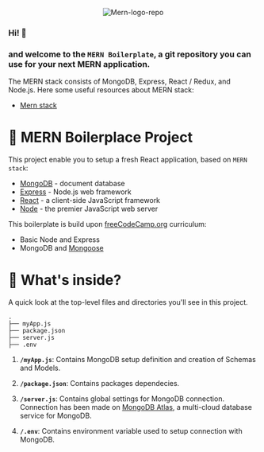 <p align="center"> 
  <img src="https://i.ibb.co/T1B2pf5/Mern-logo-repo.png" alt="Mern-logo-repo">
</p>


### Hi! :wave: 
### and welcome to the `MERN Boilerplate`, a git repository you can use for your next MERN application.

The MERN stack consists of MongoDB, Express, React / Redux, and Node.js.
Here some useful resources about MERN stack:
- [Mern stack](https://www.mongodb.com/mern-stack)


# :gem: MERN Boilerplace Project

This project enable you to setup a fresh React application, based on `MERN stack`:
- [MongoDB](https://www.mongodb.com/cloud/atlas) - document database
- [Express](http://expressjs.com/) - Node.js web framework
- [React](https://reactjs.org/) - a client-side JavaScript framework
- [Node](https://nodejs.org/en/) - the premier JavaScript web server 

This boilerplate is build upon [freeCodeCamp.org](https://www.freecodecamp.org/learn/) curriculum:
- Basic Node and Express
- MongoDB and [Mongoose](https://mongoosejs.com/)



# 🧐 What's inside?

A quick look at the top-level files and directories you'll see in this project.

    .
    ├── myApp.js
    ├── package.json
    ├── server.js
    ├── .env

1.  **`/myApp.js`**: Contains MongoDB setup definition and creation of Schemas and Models.

1.  **`/package.json`**: Contains packages dependecies.

1.  **`/server.js`**: Contains global settings for MongoDB connection. Connection has been made on [MongoDB Atlas](https://www.mongodb.com/cloud/atlas), a multi-cloud database service for MongoDB.

1.  **`/.env`**: Contains environment variable used to setup connection with MongoDB.


<meta name="google-site-verification" content="UIQR3Ko4oszWJX3o7bfQsOChUQYAEq4Yp4hGKdU7grw" />